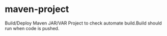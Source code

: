# maven-project

Build/Deploy Maven JAR/VAR Project to check automate build.Build should run when code is pushed.
